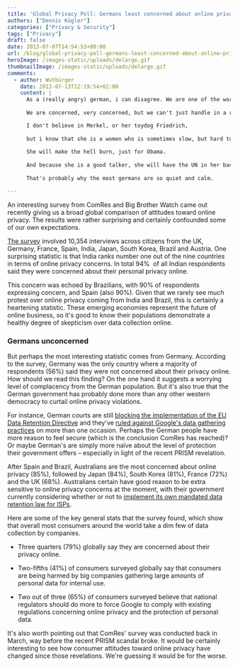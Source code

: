 ```yaml
---
title: 'Global Privacy Poll: Germans least concerned about online privacy'
authors: ["Dennis Kügler"]
categories: ["Privacy & Security"]
tags: ["Privacy"]
draft: false
date: 2013-07-07T14:54:53+00:00
url: /blog/global-privacy-poll-germans-least-concerned-about-online-privacy/
heroImage: /images-static/uploads/delarge.gif
thumbnailImage: /images-static/uploads/delarge.gif  
comments:
  - author: Wutbürger 
    date: 2013-07-13T12:19:54+02:00
    content: |
      As a (really angry) german, i can disagree. We are one of the world leaders in online privacy, because to our goverment it's still against the law to spy someone out. Maybe the background of Gestapo and later Stasi had something to do with it.
  
      We are concerned, very concerned, but we can't just handle in a rash!

      I don't believe in Merkel, or her toydog Friedrich,
        
      but i know that she is a women who is sometimes slow, but hard to catch/hard to argue with.
        
      She will make the hell burn, just for Obama.
        
      And because she is a good talker, she will have the UN in her back, and give props to everyone who took care of Snowden.
        
      That's probably why the most germans are so quiet and calm.

---
```

An interesting survey from ComRes and Big Brother Watch came out recently giving us a broad global comparison of attitudes toward online privacy. The results were rather surprising and certainly confounded some of our own expectations.

[The survey][1] involved 10,354 interviews across citizens from the UK, Germany, France, Spain, India, Japan, South Korea, Brazil and Austria. One surprising statistic is that India ranks number one out of the nine countries in terms of online privacy concerns. In total 94%  of all Indian respondents said they were concerned about their personal privacy online.

This concern was echoed by Brazilians, with 90% of respondents expressing concern, and Spain (also 90%). Given that we rarely see much protest over online privacy coming from India and Brazil, this is certainly a heartening statistic. These emerging economies represent the future of online business, so it's good to know their populations demonstrate a healthy degree of skepticism over data collection online.

### Germans unconcerned

But perhaps the most interesting statistic comes from Germany. According to the survey, Germany was the only country where a majority of respondents (56%) said they were not concerned about their privacy online. How should we read this finding? On the one hand it suggests a worrying level of complacency from the German population. But it's also true that the German government has probably done more than any other western democracy to curtail online privacy violations.

For instance, German courts are still [blocking the implementation of the EU Data Retention Directive][2] and they've [ruled against Google's data gathering practices][3] on more than one occasion. Perhaps the German people have more reason to feel secure (which is the conclusion ComRes has reached)? Or maybe German's are simply more naïve about the level of protection their government offers – especially in light of the recent PRISM revelation.

After Spain and Brazil, Australians are the most concerned about online privacy (85%), followed by Japan (84%), South Korea (81%), France (72%) and the UK (68%). Australians certain have good reason to be extra sensitive to online privacy concerns at the moment, with their government currently considering whether or not to [implement its own mandated data retention law for ISPs][4].

Here are some of the key general stats that the survey found, which show that overall most consumers around the world take a dim few of data collection by companies.

  * Three quarters (79%) globally say they are concerned about their privacy online.

  * Two-fifths (41%) of consumers surveyed globally say that consumers are being harmed by big companies gathering large amounts of personal data for internal use.

  * Two out of three (65%) of consumers surveyed believe that national regulators should do more to force Google to comply with existing regulations concerning online privacy and the protection of personal data.

It's also worth pointing out that ComRes' survey was conducted back in March, way before the recent PRISM scandal broke. It would be certainly interesting to see how consumer attitudes toward online privacy have changed since those revelations. We're guessing it would be for the worse.

 [1]: http://www.comres.co.uk/poll/945/big-brother-watch-online-privacy-survey.htm
 [2]: http://europa.eu/rapid/press-release_IP-11-1248_en.htm
 [3]: http://www.itworld.com/security/363895/german-privacy-regulator-begins-action-against-google-over-privacy-policy-changes
 [4]: /blog/australian-data-retention-debate-heats-up/
